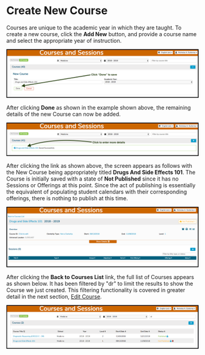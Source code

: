 # Create New Course

Courses are unique to the academic year in which they are taught. To create a new course, click the **Add New** button, and provide a course name and select the appropriate year of instruction.

![](../../.gitbook/assets/cs_rw_1.png)

After clicking **Done** as shown in the example shown above, the remaining details of the new Course can now be added.

![](../../.gitbook/assets/cs_rw_2.png)

After clicking the link as shown above, the screen appears as follows with the New Course being appropriately titled **Drugs And Side Effects 101**. The Course is initially saved with a state of **Not Published** since it has no Sessions or Offerings at this point. Since the act of publishing is essentially the equivalent of populating student calendars with their corresponding offerings, there is nothing to publish at this time.

![](../../.gitbook/assets/cs_rw_3%20%281%29.png)

After clicking the **Back to Courses List** link, the full list of Courses appears as shown below. It has been filtered by "dr" to limit the results to show the Course we just created. This filtering functionality is covered in greater detail in the next section, [Edit Course](https://iliosproject.gitbook.io/ilios-user-guide/courses-and-sessions/courses/edit-course).

![](../../.gitbook/assets/cs_rw_4.png)

